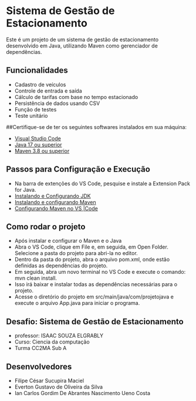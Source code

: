 # Sistema de Gestão de Estacionamento

Este é um projeto de um sistema de gestão de estacionamento desenvolvido em Java, utilizando Maven como gerenciador de dependências.

## Funcionalidades

- Cadastro de veículos
- Controle de entrada e saída
- Cálculo de tarifas com base no tempo estacionado
- Persistência de dados usando CSV
- Função de testes
- Teste unitário

##Certifique-se de ter os seguintes softwares instalados em sua máquina:

- [Visual Studio Code](https://code.visualstudio.com/download)
- [Java 17 ou superior](https://www.oracle.com/br/java/technologies/downloads/)
- [Maven 3.8 ou superior](https://maven.apache.org/download.cgi)

## Passos para Configuração e Execução

- Na barra de extenções do VS Code, pesquise e  instale a  Extension Pack for Java.
- [Instalando e Configurando JDK](https://www.youtube.com/watch?v=_RlftGYiAn8)
- [Instalando e configurando Maven](https://www.youtube.com/watch?v=-ucX5w8Zm8s)
- [Configurando Maven no VS |Code ](https://www.youtube.com/watch?v=23rN0oDdOKg&t=110s)

## Como rodar o projeto

- Após instalar e configurar o Maven e o Java
- Abra o VS Code, clique em File e, em seguida, em Open Folder. Selecione a pasta do projeto para abri-la no editor.
- Dentro da pasta do projeto, abra o arquivo pom.xml, onde estão definidas as dependências do projeto.
- Em seguida, abra um novo terminal no VS Code e execute o comando: mvn clean install.
- Isso irá baixar e instalar todas as dependências necessárias para o projeto.
- Acesse o diretório do projeto em src/main/java/com/projetojava e execute o arquivo App.java para iniciar o programa.

## Desafio: Sistema de Gestão de Estacionamento

- professor: ​ISAAC SOUZA ELGRABLY
- Curso: Ciencia da computação
- Turma CC2MA Sub A

## Desenvolvedores 
- Filipe César Sucupira Maciel
- Everton Gustavo de Oliveira da Silva
- Ian Carlos Gordim De Abrantes Nascimento Ueno Costa
  
